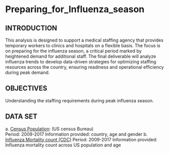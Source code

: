 # Preparing_for_Influenza_season

## INTRODUCTION
This analysis is designed to support a medical staffing agency that provides temporary workers to clinics and hospitals on a flexible basis. The focus is on preparing for the influenza season, a critical period marked by heightened demand for additional staff. The final deliverable will analyze influenza trends to develop data-driven strategies for optimizing staffing resources across the country, ensuring readiness and operational efficiency during peak demand.

## OBJECTIVES
Understanding the staffing requirements during peak influenza season.

## DATA SET
a. [Census Population](https://coach-courses-us.s3.amazonaws.com/public/courses/data-immersion/A1-A2_Influenza_Project/Census_Population_transformed_202101.csv): (US census Bureau)	
	Period: 2009-2017
	Information provided: country, age and gender
b. [Influenza Mortality count (CDC)](https://coach-courses-us.s3.amazonaws.com/public/courses/da_program/CDC_Influenza_Deaths_edited.xlsx)
	Period: 2009-2017
	Information provided: Influenza mortality count across 	US population and age


